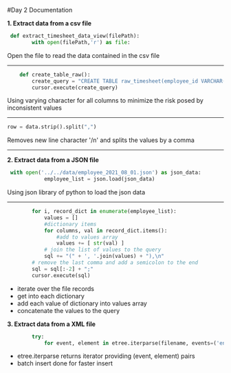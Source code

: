 #Day 2 Documentation

**1. Extract data from a  csv file**

[//]:comment

~~~ python
 def extract_timesheet_data_view(filePath):
        with open(filePath,'r') as file:
~~~

Open the file to read the data contained in the csv file

---
~~~ python
    def create_table_raw():
        create_query = "CREATE TABLE raw_timesheet(employee_id VARCHAR(255),cost_center VARCHAR(255),punch_in_time VARCHAR(255),punch_out_time VARCHAR(255),punch_apply_date VARCHAR(255),hours_worked VARCHAR(255),paycode VARCHAR(255))"
        cursor.execute(create_query)
~~~

Using varying character for all columns to minimize the risk posed by inconsistent values

---

~~~python
row = data.strip().split(",")
~~~
Removes new line character '/n' and splits the values by a comma

---
**2. Extract data from a  JSON file**

~~~python
 with open('../../data/employee_2021_08_01.json') as json_data:
            employee_list = json.load(json_data)
~~~
Using json library of python to load the json data

---
~~~ python
        for i, record_dict in enumerate(employee_list):
            values = []
            #dictionary items
            for columns, val in record_dict.items():
                #add to values array
                values += [ str(val) ]
            # join the list of values to the query
            sql += "(" + ', '.join(values) + "),\n"
        # remove the last comma and add a semicolon to the end
        sql = sql[:-2] + ";"
        cursor.execute(sql)
~~~

* iterate over the file records
* get into each dictionary
* add each value of dictionary into values array
* concatenate the values to the query

**3. Extract data from a  XML file**

~~~python
        try:
            for event, element in etree.iterparse(filename, events=('end',), tag='row'):
~~~

* etree.iterparse returns iterator providing (event, element) pairs
* batch insert done for faster insert
